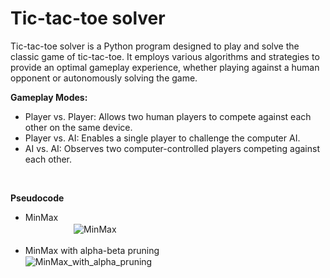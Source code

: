 # Tic-tac-toe solver

Tic-tac-toe solver is a Python program designed to play and solve the classic game of tic-tac-toe. It employs various algorithms and strategies to provide an optimal gameplay experience, whether playing against a human opponent or autonomously solving the game.

**Gameplay Modes:**  

* Player vs. Player: Allows two human players to compete against each other on the same device.  
* Player vs. AI: Enables a single player to challenge the computer AI.  
* AI vs. AI: Observes two computer-controlled players competing against each other.

<br>

**Pseudocode**
* MinMax  
ㅤㅤㅤㅤㅤㅤ![MinMax](https://github.com/Juhyunn0/tictactoe-solver/assets/133834440/e45e01bc-9d48-4a0a-9ae7-7ab752334f35)

* MinMax with alpha-beta pruning
ㅤㅤㅤㅤㅤㅤ![MinMax_with_alpha_pruning](https://github.com/Juhyunn0/tictactoe-solver/assets/133834440/eedb3b2f-118d-44e9-8e1e-987bf8d89cc3)

